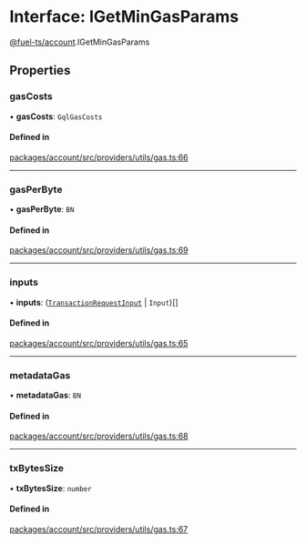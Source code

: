 # Interface: IGetMinGasParams

[@fuel-ts/account](/api/Account/index.md).IGetMinGasParams

## Properties

### gasCosts

• **gasCosts**: `GqlGasCosts`

#### Defined in

[packages/account/src/providers/utils/gas.ts:66](https://github.com/FuelLabs/fuels-ts/blob/e239ba64/packages/account/src/providers/utils/gas.ts#L66)

___

### gasPerByte

• **gasPerByte**: `BN`

#### Defined in

[packages/account/src/providers/utils/gas.ts:69](https://github.com/FuelLabs/fuels-ts/blob/e239ba64/packages/account/src/providers/utils/gas.ts#L69)

___

### inputs

• **inputs**: ([`TransactionRequestInput`](/api/Account/index.md#transactionrequestinput) \| `Input`)[]

#### Defined in

[packages/account/src/providers/utils/gas.ts:65](https://github.com/FuelLabs/fuels-ts/blob/e239ba64/packages/account/src/providers/utils/gas.ts#L65)

___

### metadataGas

• **metadataGas**: `BN`

#### Defined in

[packages/account/src/providers/utils/gas.ts:68](https://github.com/FuelLabs/fuels-ts/blob/e239ba64/packages/account/src/providers/utils/gas.ts#L68)

___

### txBytesSize

• **txBytesSize**: `number`

#### Defined in

[packages/account/src/providers/utils/gas.ts:67](https://github.com/FuelLabs/fuels-ts/blob/e239ba64/packages/account/src/providers/utils/gas.ts#L67)
